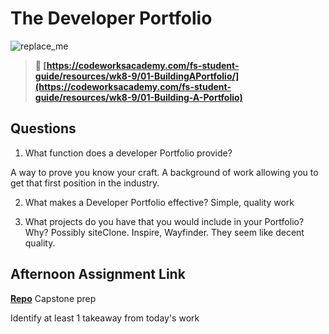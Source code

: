 # The Developer Portfolio

![replace_me](https://codeworks.blob.core.windows.net/public/assets/img/illustrations/placeholder.svg)

> **📖 [https://codeworksacademy.com/fs-student-guide/resources/wk8-9/01-BuildingAPortfolio/](https://codeworksacademy.com/fs-student-guide/resources/wk8-9/01-Building-A-Portfolio)**

## Questions

1. What function does a developer Portfolio provide?

A way to prove you know your craft.
A background of work allowing you to get that first position in the industry.

2. What makes a Developer Portfolio effective?
Simple, quality work

3. What projects do you have that you would include in your Portfolio? Why?
Possibly siteClone. Inspire, Wayfinder. They seem like decent quality.

## Afternoon Assignment Link

**[Repo](https://github.com/KellyWemmer/<ASSIGNMENT_REPO>)** Capstone prep

Identify at least 1 takeaway from today's work
